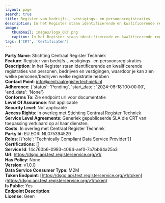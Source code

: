 ```yaml
---
layout: page
search: true
title: Register van bedrijfs-, vestigings- en persoonsregistraties
description: In het Register staan identificerende en kwalificerende registraties van personen, bedrijven en vestigingen, waardoor je kan zien welke personen/bedrijven welke registratie hebben
image:
   thumbnail: images/logo_CRT.png
   caption: In het Register staan identificerende en kwalificerende registraties van personen, bedrijven en vestigingen, waardoor je kan zien welke personen/bedrijven welke registratie hebben
tags: ['CRT', 'Certificaten']
---
```


<b>Party Name</b>: Stichting Centraal Register Techniek  
<b>Feature</b>: Register van bedrijfs-, vestigings- en persoonsregistraties  
<b>Description</b>: In het Register staan identificerende en kwalificerende registraties van personen, bedrijven en vestigingen, waardoor je kan zien welke personen/bedrijven welke registratie hebben  
<b>Contact Point</b>: info@centraalregistertechniek.nl  
<b>Adherence</b>: {'status': 'Pending', 'start_date': '2024-06-18T00:00:00', 'end_date': 'None'}  
<b>Conforms To</b>: Zie endpoint url voor documentatie  
<b>Level Of Assurance</b>: Not applicable  
<b>Security Level</b>: Not applicable  
<b>Access Rights</b>: In overleg met Stichting Centraal Register Techniek  
<b>Service Level Agreements</b>: Generiek gepubliceerde SLA die CRT van toepassing verklaard op al haar diensten.  
<b>Costs</b>: In overleg met Centraal Register Techniek  
<b>Party Id</b>: EU.EORI.NL075394529  
<b>Roles</b>: [{'role': 'Technically Compliant Data Service Provider'}]  
<b>Certifications</b>: []  
<b>Service Id</b>: 14c760b6-0983-4064-aef0-7a7bb64a25a3  
<b>Url</b>: https://dsgo.api.test.registerservice.org/v1/  
<b>Has Policy</b>: None  
<b>Version</b>: v1.0.0  
<b>Data Service Consumer Type</b>: M2M  
<b>Token Endpoint</b>: [https://dsgo.api.test.registerservice.org/v1/token](https://dsgo.api.test.registerservice.org/v1/token)  
<b>Is Public</b>: Yes  
<b>Endpoint Description</b>: []()  
<b>License</b>: Geen  
